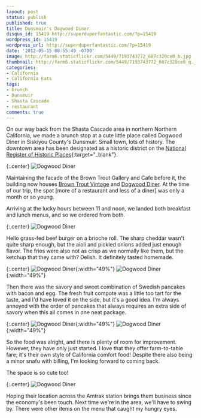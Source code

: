 ```yaml
---
layout: post
status: publish
published: true
title: Dunsmuir's Dogwood Diner
disqus_id: 15419 http://superduperfantastic.com/?p=15419
wordpress_id: 15419
wordpress_url: http://superduperfantastic.com/?p=15419
date: '2012-05-15 08:55:49 -0700'
image: http://farm6.staticflickr.com/5449/7193743772_607c320ce0_b.jpg
thumbnail: http://farm6.staticflickr.com/5449/7193743772_607c320ce0_q.jpg
categories:
- California
- California Eats
tags:
- brunch
- Dunsmuir
- Shasta Cascade
- restaurant
comments: true
---
```

On our way back from the Shasta Cascade area in northern Northern California, we made a brunch stop at a cute little place called Dogwood Diner in Siskiyou County's Dunsmuir. Small town, lots of history. <!--more-->The downtown area has been designated as a historic district on the [National Register of Historic Places](http://www.nps.gov/nr/ "National Register of Historic Places"){:target="_blank"}.

{:.center}
![Dogwood Diner](http://farm6.staticflickr.com/5449/7193743772_607c320ce0_c.jpg)

Maintaining the facade of the Brown Trout Gallery and Cafe before it, the building now houses [Brown Trout Vintage](http://www.browntroutvintage.com/ "Brown Trout Vintage") and [Dogwood Diner](http://www.browntroutvintage.com/dogwood-diner/ "Dogwood Diner"). At the time of our trip, the spot [more of a restaurant and less of a diner] was only a month or so young.

Arriving at the lucky hours between 11 and noon, we landed both breakfast and lunch menus, and so we ordered from both.

{:.center}
![Dogwood Diner](http://farm8.staticflickr.com/7218/7193737190_6111dc7510_c.jpg)

Hello grass-fed beef burger on a brioche roll. The sharp cheddar wasn't quite sharp enough, but the aioli and pickled onions added just enough flavor. The fries were also not as crisp as we normally like them, but the ketchup that they came with? Delish. It definitely tasted homemade.

{:.center}
![Dogwood Diner](http://farm9.staticflickr.com/8017/7193742988_257bf20263.jpg){:width="49%"} ![Dogwood Diner](http://farm9.staticflickr.com/8142/7193742142_83f898f7b1.jpg){:width="49%"}

Then there was the savory and sweet combination of Swedish pancakes with bacon and egg. The fresh fruit compote was a little too tart for the taste, and I'd have loved it on the side, but it's a good idea. I'm always annoyed with the order of pancakes that always requires an extra side of savory when this all comes in one neat package.

{:.center}
![Dogwood Diner](http://farm8.staticflickr.com/7216/7193741414_13956b5a6b.jpg){:width="49%"} ![Dogwood Diner](http://farm9.staticflickr.com/8143/7193738388_c6bc1b96c3.jpg){:width="49%"}

So the food was alright, and there is plenty of room for improvement. However, they have only just started. I love that they offer farm-to-table fare; it's their own style of California comfort food! Despite there also being a minor snafu with billing, I'm looking forward to coming back.

The space is so cute too!

{:.center}
![Dogwood Diner](http://farm8.staticflickr.com/7104/7193740584_ddb67aeb67_c.jpg)

Hoping their location across the Amtrak station brings them business since the economy's been touch. Next time we're in the area, we'll have to swing by. There were other items on the menu that caught my hungry eyes.